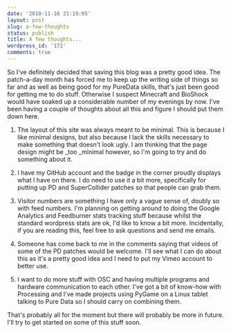 ```yaml
---
date: '2010-11-16 21:19:05'
layout: post
slug: a-few-thoughts
status: publish
title: A few thoughts...
wordpress_id: '172'
comments: true
---
```


So I've definitely decided that saving this blog was a pretty good idea. The patch-a-day month has forced me to keep up the writing side of things so far and as well as being good for my PureData skills, that's just been good for getting me to do stuff. Otherwise I suspect Minecraft and BioShock would have soaked up a considerable number of my evenings by now. I've been having a couple of thoughts about all this and figure I should put them down here.

1. The layout of this site was always meant to be minimal. This is because I like minimal designs, but also because I lack the skills necessary to make something that doesn't look ugly. I am thinking that the page design might be _too _minimal however, so I'm going to try and do something about it.

2. I have my GitHub account and the badge in the corner proudly displays what I have on there. I do need to use it a bit more, specifically for putting up PD and SuperCollider patches so that people can grab them.

3. Visitor numbers are something I have only a vague sense of, doubly so with feed numbers. I'm planning on getting around to doing the Google Analytics and Feedburner stats tracking stuff because whilst the standard wordpress stats are ok, I'd like to know a bit more. Incidentally, if you are reading this, feel free to ask questions and send me emails.

4. Someone has come back to me in the comments saying that videos of some of the PD patches would be welcome. I'll see what I can do about this as it's a pretty good idea and I need to put my Vimeo account to better use.

5. I want to do more stuff with OSC and having multiple programs and hardware communication to each other. I've got a bit of know-how with Processing and I've made projects using PyGame on a Linux tablet talking to Pure Data so I should carry on combining them.

That's probably all for the moment but there will probably be more in future. I'll try to get started on some of this stuff soon.
